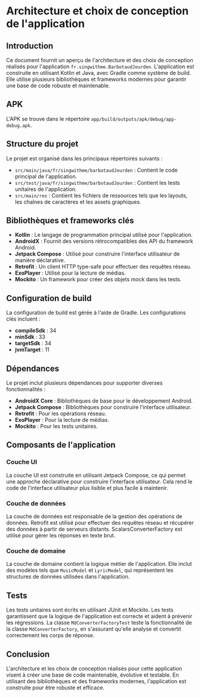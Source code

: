 # Architecture et choix de conception de l'application

## Introduction
Ce document fournit un aperçu de l'architecture et des choix de conception réalisés pour l'application `fr.singwithme.BarbotaudJourden`. L'application est construite en utilisant Kotlin et Java, avec Gradle comme système de build. Elle utilise plusieurs bibliothèques et frameworks modernes pour garantir une base de code robuste et maintenable.

## APK
L'APK se trouve dans le répertoire `app/build/outputs/apk/debug/app-debug.apk`.

## Structure du projet
Le projet est organisé dans les principaux répertoires suivants :
- `src/main/java/fr/singwithme/barbotaudJourden` : Contient le code principal de l'application.
- `src/test/java/fr/singwithme/barbotaudJourden` : Contient les tests unitaires de l'application.
- `src/main/res` : Contient les fichiers de ressources tels que les layouts, les chaînes de caractères et les assets graphiques.

## Bibliothèques et frameworks clés
- **Kotlin** : Le langage de programmation principal utilisé pour l'application.
- **AndroidX** : Fournit des versions rétrocompatibles des API du framework Android.
- **Jetpack Compose** : Utilisé pour construire l'interface utilisateur de manière déclarative.
- **Retrofit** : Un client HTTP type-safe pour effectuer des requêtes réseau.
- **ExoPlayer** : Utilisé pour la lecture de médias.
- **Mockito** : Un framework pour créer des objets mock dans les tests.

## Configuration de build
La configuration de build est gérée à l'aide de Gradle. Les configurations clés incluent :
- **compileSdk** : 34
- **minSdk** : 33
- **targetSdk** : 34
- **jvmTarget** : 11

## Dépendances
Le projet inclut plusieurs dépendances pour supporter diverses fonctionnalités :
- **AndroidX Core** : Bibliothèques de base pour le développement Android.
- **Jetpack Compose** : Bibliothèques pour construire l'interface utilisateur.
- **Retrofit** : Pour les opérations réseau.
- **ExoPlayer** : Pour la lecture de médias.
- **Mockito** : Pour les tests unitaires.

## Composants de l'application
### Couche UI
La couche UI est construite en utilisant Jetpack Compose, ce qui permet une approche déclarative pour construire l'interface utilisateur. Cela rend le code de l'interface utilisateur plus lisible et plus facile à maintenir.

### Couche de données
La couche de données est responsable de la gestion des opérations de données. Retrofit est utilisé pour effectuer des requêtes réseau et récupérer des données à partir de serveurs distants. ScalarsConverterFactory est utilisé pour gérer les réponses en texte brut.

### Couche de domaine
La couche de domaine contient la logique métier de l'application. Elle inclut des modèles tels que `MusicModel` et `LyricModel`, qui représentent les structures de données utilisées dans l'application.

## Tests
Les tests unitaires sont écrits en utilisant JUnit et Mockito. Les tests garantissent que la logique de l'application est correcte et aident à prévenir les régressions. La classe `MdConverterFactoryTest` teste la fonctionnalité de la classe `MdConverterFactory`, en s'assurant qu'elle analyse et convertit correctement les corps de réponse.

## Conclusion
L'architecture et les choix de conception réalisés pour cette application visent à créer une base de code maintenable, évolutive et testable. En utilisant des bibliothèques et des frameworks modernes, l'application est construite pour être robuste et efficace.